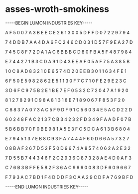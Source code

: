 # asses-wroth-smokiness

-----BEGIN LUMON INDUSTRIES KEY-----

A F 5 0 0 7 A 3 B E E C E 2 6 1 3 0 0 5 D F F D 0 7 2 2 9 7 9 4

7 4 D D B 7 A A 4 D A 6 F C 2 4 6 C D 0 3 1 D 5 7 F 9 E A 2 7 D

7 4 5 C 8 F 7 2 D A 1 A C 6 B B B C D 8 0 F B A 5 F 4 8 7 9 8 4

E 7 4 4 2 7 1 B 3 C D A 9 1 D 4 3 E E A F 0 5 A F 7 5 A 3 8 5 B

1 0 C 8 A D 8 3 2 1 0 E 6 5 7 4 D 2 0 E E B 3 0 1 1 6 3 4 F E 1

6 F 5 0 E 5 9 8 2 8 6 2 E 5 1 1 3 0 F 7 C 7 1 0 F E 2 9 E 2 3 C

3 D 6 F C 9 7 5 B 2 E 1 B E 7 E F 0 5 3 2 C 7 2 0 4 7 A 1 9 2 0

8 1 2 7 8 2 9 1 C 9 8 A 8 1 3 1 8 E 7 1 8 9 0 6 7 F 8 5 3 F 2 0

C 8 8 3 7 A 0 7 3 A C 5 F 9 D F 9 1 C 5 6 0 3 4 E 5 A C D 2 2 D

6 0 2 4 8 F A C 2 1 3 7 C B 3 4 2 3 2 F D 3 4 9 F A A D F 0 7 B

5 B 6 B B 7 0 F 0 B E 9 8 1 A 5 E 3 F C 5 D C A 6 1 3 B 6 8 0 4

E 7 9 4 5 1 3 7 E B 8 C 9 3 F A 7 4 4 4 F 6 0 D 6 6 A 5 7 3 2 7

0 8 B A F 2 6 7 D 5 2 F 5 0 D 9 6 7 4 A 8 5 7 4 0 6 2 A 2 E 3 2

7 D 5 5 B 7 4 4 3 4 6 F 2 C 2 9 3 6 C 8 7 3 2 8 A E 4 D 0 A F 3

C 7 6 B 3 B F F E 5 8 2 F 3 6 A C 9 6 6 0 0 8 3 D F 6 0 9 6 6 7

F 7 9 3 A C 7 B D 1 F 4 D D D F 3 C A A 2 9 C D F A 7 6 9 B F D

-----END LUMON INDUSTRIES KEY-----
